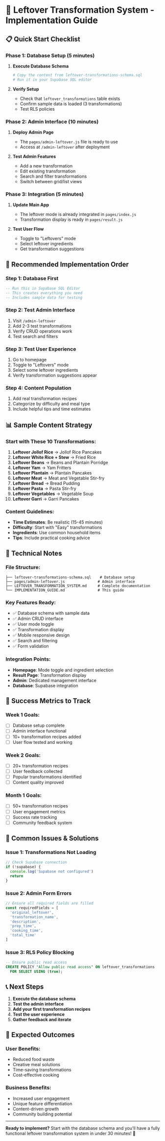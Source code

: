 # 🚀 Leftover Transformation System - Implementation Guide

## 📋 Quick Start Checklist

### **Phase 1: Database Setup (5 minutes)**

1. **Execute Database Schema**
   ```bash
   # Copy the content from leftover-transformations-schema.sql
   # Run it in your Supabase SQL editor
   ```

2. **Verify Setup**
   - Check that `leftover_transformations` table exists
   - Confirm sample data is loaded (3 transformations)
   - Test RLS policies

### **Phase 2: Admin Interface (10 minutes)**

1. **Deploy Admin Page**
   - The `pages/admin-leftover.js` file is ready to use
   - Access at `/admin-leftover` after deployment

2. **Test Admin Features**
   - Add a new transformation
   - Edit existing transformation
   - Search and filter transformations
   - Switch between grid/list views

### **Phase 3: Integration (5 minutes)**

1. **Update Main App**
   - The leftover mode is already integrated in `pages/index.js`
   - Transformation display is ready in `pages/result.js`

2. **Test User Flow**
   - Toggle to "Leftovers" mode
   - Select leftover ingredients
   - Get transformation suggestions

## 🎯 Recommended Implementation Order

### **Step 1: Database First**
```sql
-- Run this in Supabase SQL Editor
-- This creates everything you need
-- Includes sample data for testing
```

### **Step 2: Test Admin Interface**
1. Visit `/admin-leftover`
2. Add 2-3 test transformations
3. Verify CRUD operations work
4. Test search and filters

### **Step 3: Test User Experience**
1. Go to homepage
2. Toggle to "Leftovers" mode
3. Select some leftover ingredients
4. Verify transformation suggestions appear

### **Step 4: Content Population**
1. Add real transformation recipes
2. Categorize by difficulty and meal type
3. Include helpful tips and time estimates

## 📊 Sample Content Strategy

### **Start with These 10 Transformations:**

1. **Leftover Jollof Rice** → Jollof Rice Pancakes
2. **Leftover White Rice + Stew** → Fried Rice
3. **Leftover Beans** → Beans and Plantain Porridge
4. **Leftover Yam** → Yam Fritters
5. **Leftover Plantain** → Plantain Pancakes
6. **Leftover Meat** → Meat and Vegetable Stir-fry
7. **Leftover Bread** → Bread Pudding
8. **Leftover Pasta** → Pasta Stir-fry
9. **Leftover Vegetables** → Vegetable Soup
10. **Leftover Garri** → Garri Pancakes

### **Content Guidelines:**
- **Time Estimates**: Be realistic (15-45 minutes)
- **Difficulty**: Start with "Easy" transformations
- **Ingredients**: Use common household items
- **Tips**: Include practical cooking advice

## 🔧 Technical Notes

### **File Structure:**
```
├── leftover-transformations-schema.sql    # Database setup
├── pages/admin-leftover.js               # Admin interface
├── LEFTOVER_TRANSFORMATION_SYSTEM.md     # Complete documentation
└── IMPLEMENTATION_GUIDE.md               # This guide
```

### **Key Features Ready:**
- ✅ Database schema with sample data
- ✅ Admin CRUD interface
- ✅ User mode toggle
- ✅ Transformation display
- ✅ Mobile responsive design
- ✅ Search and filtering
- ✅ Form validation

### **Integration Points:**
- **Homepage**: Mode toggle and ingredient selection
- **Result Page**: Transformation display
- **Admin**: Dedicated management interface
- **Database**: Supabase integration

## 🎉 Success Metrics to Track

### **Week 1 Goals:**
- [ ] Database setup complete
- [ ] Admin interface functional
- [ ] 10+ transformation recipes added
- [ ] User flow tested and working

### **Week 2 Goals:**
- [ ] 20+ transformation recipes
- [ ] User feedback collected
- [ ] Popular transformations identified
- [ ] Content quality improved

### **Month 1 Goals:**
- [ ] 50+ transformation recipes
- [ ] User engagement metrics
- [ ] Success rate tracking
- [ ] Community feedback system

## 🚨 Common Issues & Solutions

### **Issue 1: Transformations Not Loading**
```javascript
// Check Supabase connection
if (!supabase) {
  console.log('Supabase not configured')
  return
}
```

### **Issue 2: Admin Form Errors**
```javascript
// Ensure all required fields are filled
const requiredFields = [
  'original_leftover',
  'transformation_name',
  'description',
  'prep_time',
  'cooking_time',
  'total_time'
]
```

### **Issue 3: RLS Policy Blocking**
```sql
-- Ensure public read access
CREATE POLICY "Allow public read access" ON leftover_transformations
  FOR SELECT USING (true);
```

## 📞 Next Steps

1. **Execute the database schema**
2. **Test the admin interface**
3. **Add your first transformation recipes**
4. **Test the user experience**
5. **Gather feedback and iterate**

## 🎯 Expected Outcomes

### **User Benefits:**
- Reduced food waste
- Creative meal solutions
- Time-saving transformations
- Cost-effective cooking

### **Business Benefits:**
- Increased user engagement
- Unique feature differentiation
- Content-driven growth
- Community building potential

---

**Ready to implement?** Start with the database schema and you'll have a fully functional leftover transformation system in under 30 minutes! 🚀 